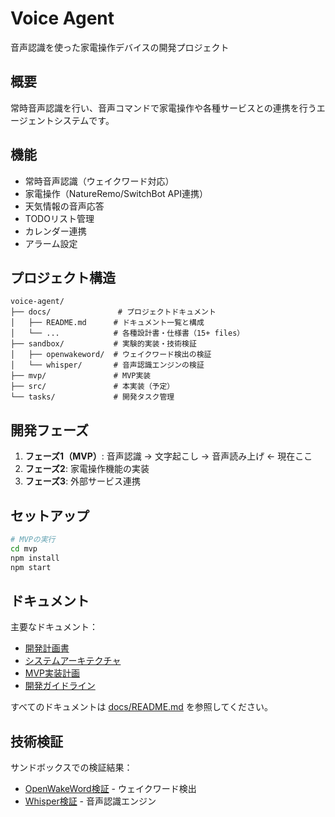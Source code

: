 # Voice Agent

音声認識を使った家電操作デバイスの開発プロジェクト

## 概要

常時音声認識を行い、音声コマンドで家電操作や各種サービスとの連携を行うエージェントシステムです。

## 機能

- 常時音声認識（ウェイクワード対応）
- 家電操作（NatureRemo/SwitchBot API連携）
- 天気情報の音声応答
- TODOリスト管理
- カレンダー連携
- アラーム設定

## プロジェクト構造

```
voice-agent/
├── docs/               # プロジェクトドキュメント
│   ├── README.md      # ドキュメント一覧と構成
│   └── ...            # 各種設計書・仕様書（15+ files）
├── sandbox/           # 実験的実装・技術検証
│   ├── openwakeword/  # ウェイクワード検出の検証
│   └── whisper/       # 音声認識エンジンの検証
├── mvp/               # MVP実装
├── src/               # 本実装（予定）
└── tasks/             # 開発タスク管理
```

## 開発フェーズ

1. **フェーズ1（MVP）**: 音声認識 → 文字起こし → 音声読み上げ ← 現在ここ
2. **フェーズ2**: 家電操作機能の実装
3. **フェーズ3**: 外部サービス連携

## セットアップ

```bash
# MVPの実行
cd mvp
npm install
npm start
```

## ドキュメント

主要なドキュメント：
- [開発計画書](docs/development-plan.md)
- [システムアーキテクチャ](docs/architecture.md)
- [MVP実装計画](docs/mvp-implementation-plan.md)
- [開発ガイドライン](docs/development-guidelines.md)

すべてのドキュメントは [docs/README.md](docs/README.md) を参照してください。

## 技術検証

サンドボックスでの検証結果：
- [OpenWakeWord検証](sandbox/openwakeword/) - ウェイクワード検出
- [Whisper検証](sandbox/whisper/) - 音声認識エンジン
